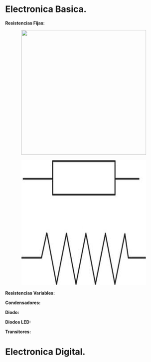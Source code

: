 # Electronica Basica.

__Resistencias Fijas:__
 <p align="center">
<img src="Imagenes/resistencia_fijas (1).avif" width="400" height="400" />         
</p>

 <p align="center">
<img src="Imagenes/simbolo_resisitencia.jpg" width="400" height="400" />
</p>


__Resistencias Variables:__



__Condensadores:__



__Diodo:__



__Diodos LED:__




__Transitores:__








# Electronica Digital.
